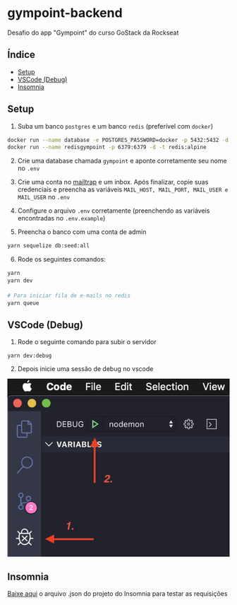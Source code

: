 # gympoint-backend
Desafio do app "Gympoint" do curso GoStack da Rockseat

## Índice
- [Setup](#setup)
- [VSCode (Debug)](#vscode-debug)
- [Insomnia](#Insomnia)

## Setup
1. Suba um banco `postgres` e um banco `redis` (preferível com `docker`)
```bash
docker run --name database -e POSTGRES_PASSWORD=docker -p 5432:5432 -d postgres:11
docker run --name redisgympoint -p 6379:6379 -d -t redis:alpine
```

2. Crie uma database chamada `gympoint` e aponte corretamente seu nome no `.env`

3. Crie uma conta no [mailtrap](mailtrap.io) e um inbox. Após finalizar, copie suas credenciais e preencha as variáveis `MAIL_HOST, MAIL_PORT, MAIL_USER e MAIL_USER` no `.env`

4. Configure o arquivo `.env` corretamente (preenchendo as variáveis encontradas no `.env.example`)

5. Preencha o banco com uma conta de admin
```bash
yarn sequelize db:seed:all
```

6. Rode os seguintes comandos:
```bash
yarn
yarn dev

# Para iniciar fila de e-mails no redis
yarn queue
```

## VSCode (Debug)

1. Rode o seguinte comando para subir o servidor
```
yarn dev:debug
```

2. Depois inicie uma sessão de debug no vscode

![VSCode debug](docs/debug.png)

## Insomnia
[Baixe aqui](https://raw.githubusercontent.com/santospatrick/gympoint-backend/master/json/Insomnia_2019-10-19.json) o arquivo .json do projeto do Insomnia para testar as requisições
